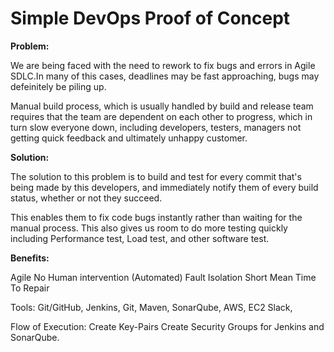 # Simple DevOps Proof of Concept

**Problem:**

We are being faced with the need to rework to fix bugs and errors in Agile SDLC.In many of this cases, deadlines may be fast approaching, bugs may defeinitely be piling up. 

Manual build process, which is usually handled by build and release team requires that the team are dependent on each other to progress, which in turn slow everyone down, including developers, testers, managers not getting quick feedback and ultimately unhappy customer. 

**Solution:**

The solution to this problem is to build and test for every commit that's being made by this developers, and immediately notify them of every build status, whether or not they succeed. 

This enables them to fix code bugs instantly rather than waiting for the manual process. This also gives us room to do more testing quickly including Performance test, Load test, and other software test. 

**Benefits:**

Agile
No Human intervention (Automated)
Fault Isolation
Short Mean Time To Repair

Tools: Git/GitHub, Jenkins, Git, Maven, SonarQube, AWS, EC2 Slack,

Flow of Execution: 
Create Key-Pairs
Create Security Groups for Jenkins and SonarQube.
